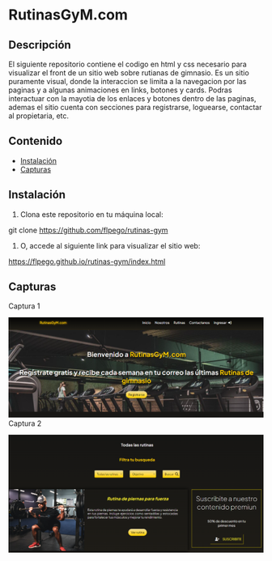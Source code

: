 # RutinasGyM.com

## Descripción

El siguiente repositorio contiene el codigo en html y css necesario para visualizar el front de un sitio web sobre rutianas de gimnasio. Es un sitio puramente visual, donde la interaccion se limita a la navegacion por las paginas y a algunas animaciones en links, botones y cards.
Podras interactuar con la mayotia de los enlaces y botones dentro de las paginas, ademas el sitio cuenta con secciones para registrarse, loguearse, contactar al propietaria, etc.

## Contenido

- [Instalación](#instalación)
- [Capturas](#capturas)


## Instalación

1. Clona este repositorio en tu máquina local:
   
git clone https://github.com/flpego/rutinas-gym

1. O, accede al siguiente link para visualizar el sitio web:

https://flpego.github.io/rutinas-gym/index.html

## Capturas
Captura 1

![screenshot1](https://github.com/flpego/rutinas-gym/blob/master/assets/images/screenshot1.png)
Captura 2

![screenshot2](https://github.com/flpego/rutinas-gym/blob/master/assets/images/screenshot2.png)



